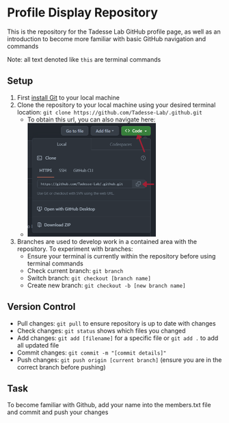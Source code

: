 # Profile Display Repository
This is the repository for the Tadesse Lab GitHub profile page, as well as an introduction to become more familiar with basic GitHub navigation and commands

Note: all text denoted like `this` are terminal commands

## Setup
1. First [install Git](https://github.com/git-guides/install-git) to your local machine
2. Clone the repository to your local machine using your desired terminal location: `git clone https://github.com/Tadesse-Lab/.github.git`
    - To obtain this url, you can also navigate here:
    - <img src="src/github_clone.png" width="300"/>
4. Branches are used to develop work in a contained area with the repository. To experiment with branches:
    - Ensure your terminal is currently within the repository before using terminal commands
    - Check current branch: `git branch`
    - Switch branch: `git checkout [branch name]`
    - Create new branch: `git checkout -b [new branch name]`

## Version Control
- Pull changes: `git pull` to ensure repository is up to date with changes
- Check changes: `git status` shows which files you changed
- Add changes: `git add [filename]` for a specific file or `git add .` to add all updated file
- Commit changes: `git commit -m "[commit details]"`
- Push changes: `git push origin [current branch]` (ensure you are in the correct branch before pushing)

## Task
To become familiar with Github, add your name into the members.txt file and commit and push your changes

